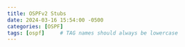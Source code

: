 ```yaml
---
title: OSPFv2 Stubs
date: 2024-03-16 15:54:00 -0500
categories: [OSPF]
tags: [ospf]     # TAG names should always be lowercase
---
```


